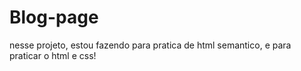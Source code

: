# Blog-page
nesse projeto, estou fazendo para pratica de html semantico, e para praticar o html e css!
